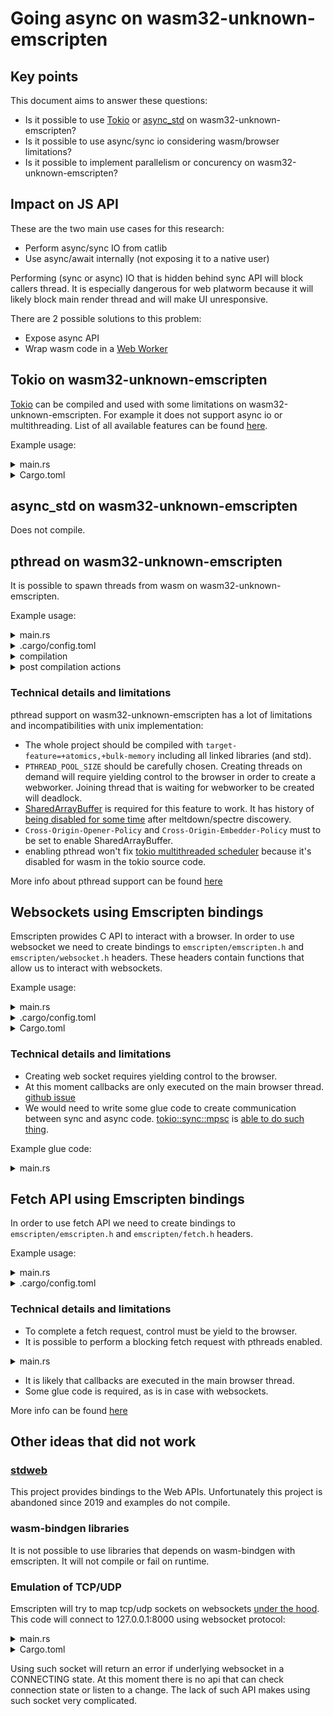 # Going async on wasm32-unknown-emscripten

## Key points

This document aims to answer these questions:

- Is it possible to use [Tokio](https://tokio.rs/) or [async_std](https://docs.rs/async-std/latest/async_std/) on wasm32-unknown-emscripten?
- Is it possible to use async/sync io considering wasm/browser limitations?
- Is it possible to implement parallelism or concurency on wasm32-unknown-emscripten?

## Impact on JS API

These are the two main use cases for this research:

- Perform async/sync IO from catlib
- Use async/await internally (not exposing it to a native user)

Performing (sync or async) IO that is hidden behind sync API will block callers thread. It is especially dangerous for web platworm because it will likely block main render thread and will make UI unresponsive.

There are 2 possible solutions to this problem:

- Expose async API
- Wrap wasm code in a [Web Worker](https://developer.mozilla.org/en-US/docs/Web/API/Web_Workers_API/Using_web_workers)

## Tokio on wasm32-unknown-emscripten

[Tokio](https://tokio.rs/) can be compiled and used with some limitations on wasm32-unknown-emscripten. For example it does not support async io or multithreading. List of all available features can be found [here](https://docs.rs/tokio/latest/tokio/#wasm-support).

Example usage:

<details>
  <summary>main.rs</summary>

```rust
#[tokio::main(flavor = "current_thread")]
async fn main() {
    async {
        println!("Hello tokio!");
    }
    .await;
}
```

</details>

<details>
  <summary>Cargo.toml</summary>

```toml
...

[dependencies]
tokio = { version = "*", features = ["rt", "macros"] }
```

</details>

## async_std on wasm32-unknown-emscripten

Does not compile.

## pthread on wasm32-unknown-emscripten

It is possible to spawn threads from wasm on wasm32-unknown-emscripten.

Example usage:

<details>
  <summary>main.rs</summary>

```rust
use std::thread;

fn main() {
    thread::spawn(|| println!("Hello thread::spawn!"))
        .join()
        .unwrap();
}
```

</details>

<details>
  <summary>.cargo/config.toml</summary>

```toml
[target.wasm32-unknown-emscripten]
rustflags = [
    "-C",
    "target-feature=+atomics,+bulk-memory",
    "-C",
    "link-args=-pthread -s USE_PTHREADS=1 -s PTHREAD_POOL_SIZE=4",
]
```

</details>

<details>
  <summary>compilation</summary>

```bash
cargo +nightly build --target=wasm32-unknown-emscripten -Z build-std
```

</details>

<details>
  <summary>post compilation actions</summary>

locate {project_name}.worker.js file and place it near {project_name}.js

</details>

### Technical details and limitations

pthread support on wasm32-unknown-emscripten has a lot of limitations and incompatibilities with unix implementation:

- The whole project should be compiled with `target-feature=+atomics,+bulk-memory` including all linked libraries (and std).
- `PTHREAD_POOL_SIZE` should be carefully chosen. Creating threads on demand will require yielding control to the browser in order to create a webworker. Joining thread that is waiting for webworker to be created will deadlock.
- [SharedArrayBuffer](https://developer.mozilla.org/en-US/docs/Web/JavaScript/Reference/Global_Objects/SharedArrayBuffer) is required for this feature to work. It has history of [being disabled for some time](https://www.mozilla.org/en-US/security/advisories/mfsa2018-01/) after meltdown/spectre discowery.
- `Cross-Origin-Opener-Policy` and `Cross-Origin-Embedder-Policy` must to be set to enable SharedArrayBuffer.
- enabling pthread won't fix [tokio multithreaded scheduler](https://docs.rs/tokio/latest/tokio/runtime/index.html#multi-thread-scheduler) because it's disabled for wasm in the tokio source code.

More info about pthread support can be found [here](https://emscripten.org/docs/porting/pthreads.html)

## Websockets using Emscripten bindings

Emscripten prowides C API to interact with a browser. In order to use websocket we need to create bindings to `emscripten/emscripten.h` and `emscripten/websocket.h` headers. These headers contain functions that allow us to interact with websockets.

Example usage:

<details>
  <summary>main.rs</summary>

```rust
#![allow(non_upper_case_globals)]
#![allow(non_camel_case_types)]
#![allow(non_snake_case)]

use std::{ffi::CString, ptr};

include!("path/to/emscripten/bindings");

extern "C" fn onopen(
    _eventType: i32,
    websocketEvent: *const EmscriptenWebSocketOpenEvent,
    _userData: *mut libc::c_void,
) -> i32 {
    println!("onopen");
    let msg = CString::new("Hi").unwrap();
    unsafe { emscripten_websocket_send_utf8_text((*websocketEvent).socket, msg.as_ptr()) };
    0
}

extern "C" fn onerror(
    _eventType: i32,
    _websocketEvent: *const EmscriptenWebSocketErrorEvent,
    _userData: *mut libc::c_void,
) -> i32 {
    println!("onerror");
    0
}

extern "C" fn onclose(
    _eventType: i32,
    _websocketEvent: *const EmscriptenWebSocketCloseEvent,
    _userData: *mut libc::c_void,
) -> i32 {
    println!("onclose");
    0
}

extern "C" fn onmessage(
    _eventType: i32,
    websocketEvent: *const EmscriptenWebSocketMessageEvent,
    _userData: *mut libc::c_void,
) -> i32 {
    println!("onmessage");
    let msg = CString::new("no reason").unwrap();
    unsafe { emscripten_websocket_close((*websocketEvent).socket, 1000, msg.as_ptr()) };
    0
}

fn main() {
    let url = CString::new("ws://127.0.0.1:8001").unwrap();

    let mut ws_attrs = EmscriptenWebSocketCreateAttributes {
        url: url.as_ptr(),
        protocols: ptr::null(),
        createOnMainThread: EM_TRUE as i32,
    };

    unsafe {
        let ws = emscripten_websocket_new(&mut ws_attrs);
        emscripten_websocket_set_onopen_callback_on_thread(
            ws,
            ptr::null_mut(),
            Some(onopen),
            2 as *mut __pthread,
        );
        emscripten_websocket_set_onerror_callback_on_thread(
            ws,
            ptr::null_mut(),
            Some(onerror),
            2 as *mut __pthread,
        );
        emscripten_websocket_set_onclose_callback_on_thread(
            ws,
            ptr::null_mut(),
            Some(onclose),
            2 as *mut __pthread,
        );
        emscripten_websocket_set_onmessage_callback_on_thread(
            ws,
            ptr::null_mut(),
            Some(onmessage),
            2 as *mut __pthread,
        );
    }
}
```

</details>

<details>
  <summary>.cargo/config.toml</summary>

```toml
[target.wasm32-unknown-emscripten]
rustflags = [
    "-C",
    "link-args=-lwebsocket.js",
]
```

</details>

<details>
  <summary>Cargo.toml</summary>

```toml
...

[dependencies]
libc = { version = "*" }
```

</details>

### Technical details and limitations

- Creating web socket requires yielding control to the browser.
- At this moment callbacks are only executed on the main browser thread. [github issue](https://github.com/emscripten-core/emscripten/issues/17958)
- We would need to write some glue code to create communication between sync and async code. [tokio::sync::mpsc](https://docs.rs/tokio/latest/tokio/sync/mpsc/index.html) is [able to do such thing](https://docs.rs/tokio/latest/tokio/sync/mpsc/index.html#communicating-between-sync-and-async-code).

Example glue code:

<details>
  <summary>main.rs</summary>

```rust
#![allow(non_upper_case_globals)]
#![allow(non_camel_case_types)]
#![allow(non_snake_case)]

use std::{ffi::CString, ptr};

use tokio::sync::mpsc;

include!("path/to/emscripten/bindings");

extern "C" fn onopen(
    _eventType: i32,
    _websocketEvent: *const EmscriptenWebSocketOpenEvent,
    userData: *mut libc::c_void,
) -> i32 {
    println!("onopen");
    let tx: &mpsc::Sender<String> = unsafe { std::mem::transmute(userData) };
    tx.blocking_send("onopen".to_owned()).unwrap();
    0
}

fn main() {
    std::thread::spawn(|| {
        let (tx, mut rx) = mpsc::channel::<String>(100);

        let url = CString::new("ws://127.0.0.1:8001").unwrap();
        let mut ws_attrs = EmscriptenWebSocketCreateAttributes {
            url: url.as_ptr(),
            protocols: ptr::null(),
            createOnMainThread: EM_TRUE as i32,
        };

        let ws = unsafe { emscripten_websocket_new(&mut ws_attrs) };

        tokio::runtime::Builder::new_current_thread()
            .enable_all()
            .build()
            .unwrap()
            .block_on(async {
                unsafe {
                    emscripten_websocket_set_onopen_callback_on_thread(
                        ws,
                        std::mem::transmute(&tx),
                        Some(onopen),
                        2 as *mut __pthread,
                    );
                }

                let res = rx.recv().await;
                println!("got = {:?}", res);
            });
    });
}
```

</details>

## Fetch API using Emscripten bindings

In order to use fetch API we need to create bindings to `emscripten/emscripten.h` and `emscripten/fetch.h` headers.

Example usage:

<details>
  <summary>main.rs</summary>

```rust
#![allow(non_upper_case_globals)]
#![allow(non_camel_case_types)]
#![allow(non_snake_case)]

use std::ffi::CString;

include!("path/to/emscripten/bindings");

extern "C" fn downloadSucceeded(fetch: *mut emscripten_fetch_t) {
    unsafe {
        println!(
            "Finished downloading {} bytes from URL {:?}",
            (*fetch).numBytes,
            (*fetch).url
        );
        emscripten_fetch_close(fetch);
    };
}

extern "C" fn downloadFailed(fetch: *mut emscripten_fetch_t) {
    unsafe {
        println!(
            "Downloading {:?} failed, HTTP failure status code: {}",
            (*fetch).url,
            (*fetch).status
        );
        emscripten_fetch_close(fetch);
    }
}

fn main() {
    let mut val = unsafe { std::mem::zeroed::<emscripten_fetch_attr_t>() };
    unsafe { emscripten_fetch_attr_init(&mut val) };
    val.requestMethod[0] = 'G' as i8;
    val.requestMethod[1] = 'E' as i8;
    val.requestMethod[2] = 'T' as i8;

    val.attributes = EMSCRIPTEN_FETCH_LOAD_TO_MEMORY;

    val.onsuccess = Some(downloadSucceeded);
    val.onerror = Some(downloadFailed);
    let url = CString::new("http://localhost:8001").unwrap();
    unsafe { emscripten_fetch(&mut val, url.as_ptr()) };
}
```

</details>

<details>
  <summary>.cargo/config.toml</summary>

```toml
[target.wasm32-unknown-emscripten]
rustflags = [
    "-C",
    "link-args=-s FETCH",
]
```

</details>

### Technical details and limitations

- To complete a fetch request, control must be yield to the browser.
- It is possible to perform a blocking fetch request with pthreads enabled.
<details>
  <summary>main.rs</summary>

```rust
#![allow(non_upper_case_globals)]
#![allow(non_camel_case_types)]
#![allow(non_snake_case)]

use std::ffi::CString;

include!("path/to/emscripten/bindings");

fn main() {
    std::thread::spawn(move || {
        let mut val = unsafe { std::mem::zeroed::<emscripten_fetch_attr_t>() };
        unsafe { emscripten_fetch_attr_init(&mut val) };
        val.requestMethod[0] = 'G' as i8;
        val.requestMethod[1] = 'E' as i8;
        val.requestMethod[2] = 'T' as i8;

        val.attributes = EMSCRIPTEN_FETCH_LOAD_TO_MEMORY | EMSCRIPTEN_FETCH_SYNCHRONOUS;

        let url = CString::new("http://localhost:8001").unwrap();
        let result = unsafe { emscripten_fetch(&mut val, url.as_ptr()) };
        unsafe {
            println!(
                "Finished downloading {} bytes from URL {:?}",
                (*result).numBytes,
                (*result).url
            );
        }
    });
}
```

</details>

- It is likely that callbacks are executed in the main browser thread.
- Some glue code is required, as is in case with websockets.

More info can be found [here](https://emscripten.org/docs/api_reference/fetch.html)

## Other ideas that did not work

### [stdweb](https://github.com/koute/stdweb)

This project provides bindings to the Web APIs. Unfortunately this project is abandoned since 2019 and examples do not compile.

### wasm-bindgen libraries

It is not possible to use libraries that depends on wasm-bindgen with emscripten.
It will not compile or fail on runtime.

### Emulation of TCP/UDP

Emscripten will try to map tcp/udp sockets on websockets [under the hood](https://emscripten.org/docs/porting/networking.html#emulated-posix-tcp-sockets-over-websockets).
This code will connect to 127.0.0.1:8000 using websocket protocol:

<details>
  <summary>main.rs</summary>

```rust
use std::{net::TcpStream, os::unix::prelude::FromRawFd};

fn main() {
    let socket_d = unsafe { libc::socket(libc::AF_INET, libc::SOCK_STREAM, 0) };

    let addr = libc::sockaddr_in {
        sin_family: libc::AF_INET as u16,
        sin_addr: libc::in_addr {
            s_addr: 16777343_u32,
        },
        sin_port: 8000_u16.to_be(),
        sin_zero: [0, 0, 0, 0, 0, 0, 0, 0],
    };

    unsafe {
        libc::connect(
            socket_d,
            std::mem::transmute::<*const libc::sockaddr_in, *const libc::sockaddr>(&addr),
            std::mem::size_of::<libc::sockaddr_in>() as u32,
        )
    };

    let mut con = unsafe { TcpStream::from_raw_fd(socket_d) };
    loop {}
}
```

</details>

<details>
  <summary>Cargo.toml</summary>

```toml
...

[dependencies]
libc = { version = "*" }
```

</details>

Using such socket will return an error if underlying websocket in a CONNECTING state. At this moment there is no api that can check connection state or listen to a change. The lack of such API makes using such socket very complicated.
